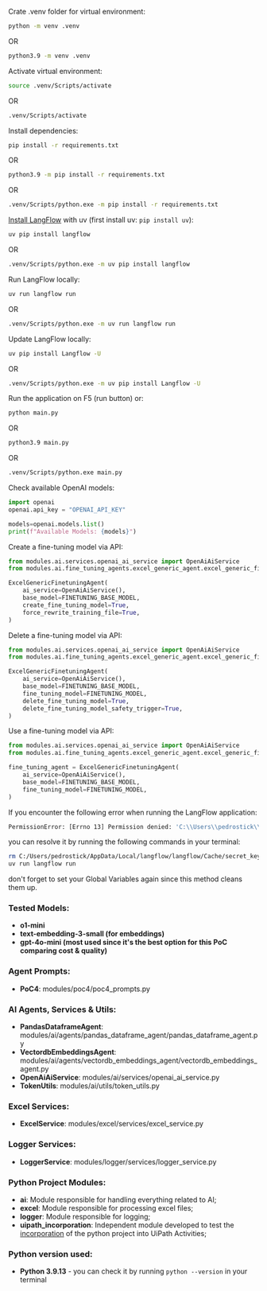 Crate .venv folder for virtual environment:

```bash
python -m venv .venv
```
OR
```bash
python3.9 -m venv .venv
```

Activate virtual environment:

```bash
source .venv/Scripts/activate
```
OR
```bash
.venv/Scripts/activate
```

Install dependencies:

```bash
pip install -r requirements.txt
```
OR
```bash
python3.9 -m pip install -r requirements.txt
```
OR
```bash
.venv/Scripts/python.exe -m pip install -r requirements.txt
```

[Install LangFlow](https://docs.langflow.org/get-started-installation) with uv (first install uv: `pip install uv`):

```bash
uv pip install langflow
```
OR
```bash
.venv/Scripts/python.exe -m uv pip install langflow
```

Run LangFlow locally:

```bash	
uv run langflow run
```
OR
```bash
.venv/Scripts/python.exe -m uv run langflow run
```

Update LangFlow locally:

```bash	
uv pip install Langflow -U
```
OR
```bash
.venv/Scripts/python.exe -m uv pip install Langflow -U
```

Run the application on F5 (run button) or:

```bash
python main.py
```
OR
```bash
python3.9 main.py
```
OR
```bash
.venv/Scripts/python.exe main.py
```

Check available OpenAI models:
```python
import openai
openai.api_key = "OPENAI_API_KEY"

models=openai.models.list()
print(f"Available Models: {models}")
```

Create a fine-tuning model via API:
```python
from modules.ai.services.openai_ai_service import OpenAiAiService
from modules.ai.fine_tuning_agents.excel_generic_agent.excel_generic_fine_tuning_agent import ExcelGenericFinetuningAgent

ExcelGenericFinetuningAgent(
    ai_service=OpenAiAiService(),
    base_model=FINETUNING_BASE_MODEL,
    create_fine_tuning_model=True,
    force_rewrite_training_file=True,
)
```

Delete a fine-tuning model via API:
```python
from modules.ai.services.openai_ai_service import OpenAiAiService
from modules.ai.fine_tuning_agents.excel_generic_agent.excel_generic_fine_tuning_agent import ExcelGenericFinetuningAgent

ExcelGenericFinetuningAgent(
    ai_service=OpenAiAiService(),
    base_model=FINETUNING_BASE_MODEL,
    fine_tuning_model=FINETUNING_MODEL,
    delete_fine_tuning_model=True,
    delete_fine_tuning_model_safety_trigger=True,
)
```

Use a fine-tuning model via API:
```python
from modules.ai.services.openai_ai_service import OpenAiAiService
from modules.ai.fine_tuning_agents.excel_generic_agent.excel_generic_fine_tuning_agent import ExcelGenericFinetuningAgent

fine_tuning_agent = ExcelGenericFinetuningAgent(
    ai_service=OpenAiAiService(),
    base_model=FINETUNING_BASE_MODEL,
    fine_tuning_model=FINETUNING_MODEL,
)
```

If you encounter the following error when running the LangFlow application:
```bash
PermissionError: [Errno 13] Permission denied: 'C:\\Users\\pedrostick\\AppData\\Local\\langflow\\langflow\\Cache\\secret_key'
```

you can resolve it by running the following commands in your terminal:
```bash
rm C:/Users/pedrostick/AppData/Local/langflow/langflow/Cache/secret_key
uv run langflow run
```

don't forget to set your Global Variables again since this method cleans them up.

### Tested Models:
- **o1-mini**
- **text-embedding-3-small (for embeddings)**
- **gpt-4o-mini (most used since it's the best option for this PoC comparing cost & quality)**

### Agent Prompts:
- **PoC4**: modules/poc4/poc4_prompts.py

### AI Agents, Services & Utils:
- **PandasDataframeAgent**: modules/ai/agents/pandas_dataframe_agent/pandas_dataframe_agent.py
- **VectordbEmbeddingsAgent**: modules/ai/agents/vectordb_embeddings_agent/vectordb_embeddings_agent.py
- **OpenAiAiService**: modules/ai/services/openai_ai_service.py
- **TokenUtils**: modules/ai/utils/token_utils.py

### Excel Services:
- **ExcelService**: modules/excel/services/excel_service.py

### Logger Services:
- **LoggerService**: modules/logger/services/logger_service.py

### Python Project Modules:
- **ai**: Module responsible for handling everything related to AI;
- **excel**: Module responsible for processing excel files;
- **logger**: Module responsible for logging;
- **uipath_incorporation**: Independent module developed to test the [incorporation](https://youtu.be/Zar8wrhT0Dk?si=cCyvklLRAEGq7eOU) of the python project into UiPath Activities;

### Python version used:
- **Python 3.9.13** - you can check it by running `python --version` in your terminal